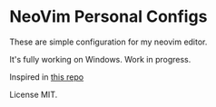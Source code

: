 # NeoVim Personal Configs

These are simple configuration for my neovim editor.

It's fully working on Windows. Work in progress.

Inspired in [this repo](https://github.com/jdhao/nvim-config)

License MIT.
